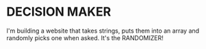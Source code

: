 # DECISION MAKER

I'm building a website that takes strings, puts them into an array and randomly picks one when asked.
It's the RANDOMIZER!
